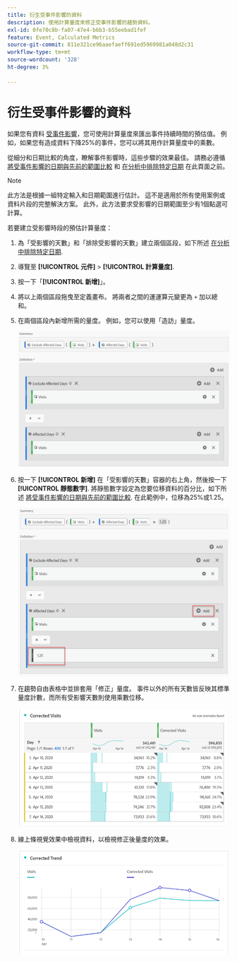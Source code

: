 ```yaml
---
title: 衍生受事件影響的資料
description: 使用計算量度來修正受事件影響的趨勢資料。
exl-id: 0fe70c8b-fa07-47e4-b6b3-b55eebad1fef
feature: Event, Calculated Metrics
source-git-commit: 811e321ce96aaefaeff691ed5969981a048d2c31
workflow-type: tm+mt
source-wordcount: '328'
ht-degree: 3%

---
```


# 衍生受事件影響的資料

如果您有資料 [受事件影響](overview.md)，您可使用計算量度來匯出事件持續時間的預估值。 例如，如果您有造成資料下降25%的事件，您可以將其用作計算量度中的乘數。

從細分和日期比較的角度，瞭解事件影響時，這些步驟的效果最佳。 請務必遵循 [將受事件影響的日期與先前的範圍比較](compare-dates.md) 和 [在分析中排除特定日期](segments.md) 在此頁面之前。

>[!NOTE]
>
>此方法是根據一組特定輸入和日期範圍進行估計。 這不是適用於所有使用案例或資料片段的完整解決方案。 此外，此方法要求受影響的日期範圍至少有1個點選可計算。

若要建立受影響時段的預估計算量度：

1. 為「受影響的天數」和「排除受影響的天數」建立兩個區段，如下所述 [在分析中排除特定日期](segments.md).
2. 導覽至 **[!UICONTROL 元件]** > **[!UICONTROL 計算量度]**.
3. 按一下「**[!UICONTROL 新增]**」。
4. 將以上兩個區段拖曳至定義畫布。 將兩者之間的運運算元變更為 `+` 加以總和。
5. 在兩個區段內新增所需的量度。 例如，您可以使用「造訪」量度。

   ![區段產生器](assets/event_segment_builder.png)

6. 按一下 **[!UICONTROL 新增]** 在「受影響的天數」容器的右上角，然後按一下 **[!UICONTROL 靜態數字]**. 將靜態數字設定為您要位移資料的百分比，如下所述 [將受事件影響的日期與先前的範圍比較](compare-dates.md). 在此範例中，位移為25%或1.25。

   ![靜態數字](assets/event_static_number.png)

7. 在趨勢自由表格中並排套用「修正」量度。 事件以外的所有天數皆反映其標準量度計數，而所有受影響天數則使用乘數位移。

   ![已更正的量度](assets/event_corrected.png)

8. 線上條視覺效果中檢視資料，以檢視修正後量度的效果。

   ![已更正的行](assets/event_line.png)
